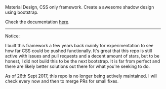 Material Design, CSS only framework.
Create a awesome shadow design using bootstrap. 

Check the documentation [here](http://mildrenben.github.io/surface).

---

Notice:

I built this framework a few years back mainly for experimentation to see how far CSS could be pushed functionally. It's great that this repo is still active with issues and pull requests and a decent amount of stars, but to be honest, I did not build this to be the next bootstrap. It is far from perfect and there are likely better solutions out there for what you're seeking to do.

As of 26th Sept 2017, this repo is no longer being actively maintained. I will check every now and then to merge PRs for small fixes.


